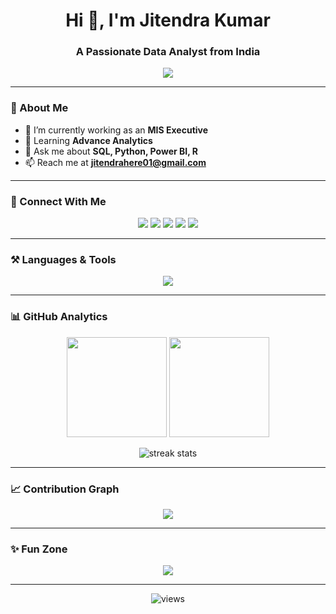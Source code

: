 <h1 align="center">
  Hi 👋, I'm Jitendra Kumar
</h1>
<h3 align="center">
  A Passionate Data Analyst from India
</h3>

<p align="center">
  <img src="https://readme-typing-svg.herokuapp.com?size=22&duration=4000&color=2F81F7&center=true&vCenter=true&width=600&height=50&lines=SQL+%7C+Python+%7C+Power+BI+%7C+R;Always+learning+new+skills;Turning+data+into+insights+%F0%9F%93%8A;Passionate+about+Data+Engineering+%26+Analytics" />
</p>

---

### 🌱 About Me
- 🔭 I’m currently working as an **MIS Executive**  
- 🌱 Learning **Advance Analytics**  
- 💬 Ask me about **SQL, Python, Power BI, R**  
- 📫 Reach me at **jitendrahere01@gmail.com**  

---

### 🤝 Connect With Me
<p align="center">
  <a href="https://linkedin.com/in/jitendrakumar01"><img src="https://img.shields.io/badge/LinkedIn-0A66C2.svg?&style=for-the-badge&logo=linkedin&logoColor=white" /></a>
  <a href="https://instagram.com/_jiitendra_"><img src="https://img.shields.io/badge/Instagram-E4405F.svg?&style=for-the-badge&logo=instagram&logoColor=white" /></a>
  <a href="https://www.leetcode.com/jitendrahere01"><img src="https://img.shields.io/badge/LeetCode-FFA116.svg?&style=for-the-badge&logo=leetcode&logoColor=white" /></a>
  <a href="https://www.hackerrank.com/choprajitu02"><img src="https://img.shields.io/badge/HackerRank-2EC866.svg?&style=for-the-badge&logo=hackerrank&logoColor=white" /></a>
  <a href="https://www.codechef.com/users/jitendra2003"><img src="https://img.shields.io/badge/CodeChef-5B4638.svg?&style=for-the-badge&logo=codechef&logoColor=white" /></a>
</p>

---

### ⚒️ Languages & Tools
<p align="center">
  <img src="https://skillicons.dev/icons?i=python,mysql,postgresql,aws,pandas,seaborn,git,github,vscode" />
</p>

---

### 📊 GitHub Analytics
<p align="center">
  <img src="https://github-readme-stats.vercel.app/api?username=jgithub02&show_icons=true&theme=tokyonight" height="160"/>
  <img src="https://github-readme-stats.vercel.app/api/top-langs/?username=jgithub02&layout=compact&theme=tokyonight" height="160"/>
</p>

<p align="center">
  <img src="https://github-readme-streak-stats.herokuapp.com/?user=jgithub02&theme=tokyonight" alt="streak stats"/>
</p>

---

### 📈 Contribution Graph
<p align="center">
  <img src="https://github-readme-activity-graph.vercel.app/graph?username=jgithub02&theme=react-dark&hide_border=true&area=true" />
</p>

---

### ✨ Fun Zone
<p align="center">
  <img src="https://quotes-github-readme.vercel.app/api?type=horizontal&theme=tokyonight" />
</p>

---

<p align="center"> 
  <img src="https://komarev.com/ghpvc/?username=jgithub02&label=Profile+Views&color=2f81f7&style=for-the-badge" alt="views" /> 
</p>
